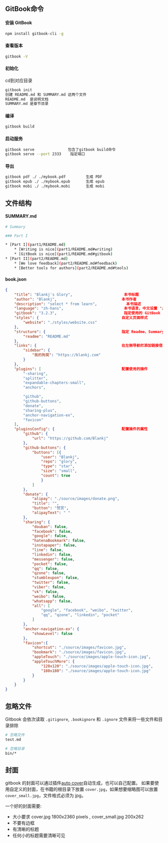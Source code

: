 ## GitBook命令

#### 安装 GitBook

```bash
npm install gitbook-cli -g
```

#### 查看版本

```bash
gitbook -V
```

#### 初始化

cd到对应目录

```bash
gitbook init
创建 README.md 和 SUMMARY.md 这两个文件
README.md  是说明文档
SUMMARY.md 是章节目录
```

#### 编译

```bash
gitbook build
```

#### 启动服务

```bash
gitbook serve  				包含了gitbook build命令
gitbook serve --port 2333	 指定端口
```

#### 导出

```bash
gitbook pdf ./ ./mybook.pdf			生成 PDF
gitbook epub ./ ./mybook.epub		生成 epub 
gitbook mobi ./ ./mybook.mobi		生成 mobi 
```



## 文件结构

#### SUMMARY.md

```bash
# Summary

### Part I

* [Part I](part1/README.md)
    * [Writing is nice](part1/README.md#writing)
    * [GitBook is nice](part1/README.md#gitbook)
* [Part II](part2/README.md)
    * [We love feedback](part2/README.md#feedback)
    * [Better tools for authors](part2/README.md#tools)
```

#### book.json

````json
{
    "title": "Blankj's Glory",						 本书标题
    "author": "Blankj",								本书作者
    "description": "select * from learn",			  本书描述	
    "language": "zh-hans",							 本书语言，中文设置 "zh-hans" 即可
    "gitbook": "3.2.3",								 指定使用的 GitBook 版本
    "styles": {										自定义页面样式
        "website": "./styles/website.css"
    },
    "structure": {									指定 Readme、Summary、Glossary 和 Languages 对应的文件名
        "readme": "README.md"
    },
    "links": {										在左侧导航栏添加链接信息
        "sidebar": {
            "我的狗窝": "https://blankj.com"
        }
    },
    "plugins": [									配置使用的插件
        "-sharing",
        "splitter",
        "expandable-chapters-small",
        "anchors",

        "github",
        "github-buttons",
        "donate",
        "sharing-plus",
        "anchor-navigation-ex",
        "favicon"
    ],
    "pluginsConfig": {								配置插件的属性
        "github": {
            "url": "https://github.com/Blankj"
        },
        "github-buttons": {
            "buttons": [{
                "user": "Blankj",
                "repo": "glory",
                "type": "star",
                "size": "small",
                "count": true
                }
            ]
        },
        "donate": {									
            "alipay": "./source/images/donate.png",
            "title": "",
            "button": "赞赏",
            "alipayText": " "
        },
        "sharing": {								
            "douban": false,
            "facebook": false,
            "google": false,
            "hatenaBookmark": false,
            "instapaper": false,
            "line": false,
            "linkedin": false,
            "messenger": false,
            "pocket": false,
            "qq": false,
            "qzone": false,
            "stumbleupon": false,
            "twitter": false,
            "viber": false,
            "vk": false,
            "weibo": false,
            "whatsapp": false,
            "all": [
                "google", "facebook", "weibo", "twitter",
                "qq", "qzone", "linkedin", "pocket"
            ]
        },
        "anchor-navigation-ex": {
            "showLevel": false
        },
        "favicon":{													
            "shortcut": "./source/images/favicon.jpg",
            "bookmark": "./source/images/favicon.jpg",
            "appleTouch": "./source/images/apple-touch-icon.jpg",
            "appleTouchMore": {
                "120x120": "./source/images/apple-touch-icon.jpg",
                "180x180": "./source/images/apple-touch-icon.jpg"
            }
        }
    }
}
````



## 忽略文件

 Gitbook 会依次读取 `.gitignore`, `.bookignore` 和 `.ignore` 文件来将一些文件和目录排除

```bash
# 忽略文件
test.md

# 忽略目录
bin/*
```



## 封面

gitbook 的封面可以通过插件[auto cover](https://plugins.gitbook.com/plugin/autocover)自动生成，也可以自己配置。
如果要使用自定义的封面，在书籍的根目录下放置 `cover.jpg`，如果想要缩略图可以放置 `cover_small.jpg`，文件格式必须为 jpg。

一个好的封面需要:
- 大小要求 cover.jpg 1800x2360 pixels , cover_small.jpg 200x262
- 不要有边框
- 有清晰的标题
- 任何小的标题需要清晰可见
